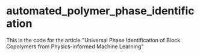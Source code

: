 # automated_polymer_phase_identification
This is the code for the article "Universal Phase Identification of Block Copolymers from Physics-informed Machine Learning"
